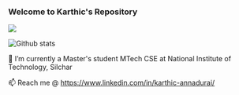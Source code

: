 ### Welcome to Karthic's Repository
![](https://komarev.com/ghpvc/?username=KarthicAnnadurai&color=brightgreen)

![Github stats](https://github-readme-stats.vercel.app/api?username=KarthicAnnadurai)

🌱 I’m currently a Master's student MTech CSE at National Institute of Technology, Silchar

📫 Reach me @ https://www.linkedin.com/in/karthic-annadurai/
<!--
**KarthicAnnadurai/KarthicAnnadurai** is a ✨ _special_ ✨ repository because its `README.md` (this file) appears on your GitHub profile.

Here are some ideas to get you started:

- 🔭 I’m currently working on ...
- 🌱 I’m currently learning ...
- 👯 I’m looking to collaborate on ...
- 🤔 I’m looking for help with ...
- 💬 Ask me about ...
- 📫 How to reach me: ...
- 😄 Pronouns: ...
- ⚡ Fun fact: ...
-->
